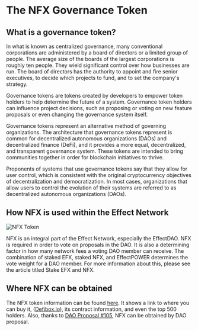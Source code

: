 # The NFX Governance Token

## What is a governance token?

In what is known as centralized governance, many conventional corporations are administered by a board of directors or a limited group of people. The average size of the boards of the largest corporations is roughly ten people. They wield significant control over how businesses are run. The board of directors has the authority to appoint and fire senior executives, to decide which projects to fund, and to set the company's strategy.

Governance tokens are tokens created by developers to empower token holders to help determine the future of a system. Governance token holders can influence project decisions, such as proposing or voting on new feature proposals or even changing the governance system itself.

Governance tokens represent an alternative method of governing organizations. The architecture that governance tokens represent is common for decentralized autonomous organizations (DAOs) and decentralized finance (DeFi), and it provides a more equal, decentralized, and transparent governance system. These tokens are intended to bring communities together in order for blockchain initiatives to thrive.

Proponents of systems that use governance tokens say that they allow for user control, which is consistent with the original cryptocurrency objectives of decentralization and democratization. In most cases, organizations that allow users to control the evolution of their systems are referred to as decentralized autonomous organizations (DAOs).

## How NFX is used within the Effect Network
![NFX Token](/assets/images/nfx_logo_400x400.png)

NFX is an integral part of the Effect Network, especially the EffectDAO. NFX is required in order to vote on proposals in the DAO. It is also a determining factor in how many network fees a voting DAO member can receive. The combination of staked EFX, staked NFX, and EffectPOWER determines the vote weight for a DAO member. For more information about this, please see the article titled Stake EFX and NFX.

## Where NFX can be obtained

The NFX token information can be found [here](https://bloks.io/tokens/NFX-eos-effecttokens). It shows a link to where you can buy it, ([Defibox.io](https://defibox.io/)), its contract information, and even the top 500 holders. Also, thanks to [DAO Proposal #105](https://dao.effect.network/proposals/105), NFX can be obtained by DAO proposal.